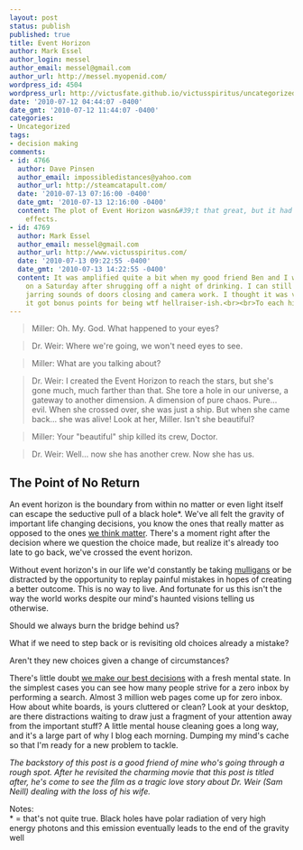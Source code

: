 ```yaml
---
layout: post
status: publish
published: true
title: Event Horizon
author: Mark Essel
author_login: messel
author_email: messel@gmail.com
author_url: http://messel.myopenid.com/
wordpress_id: 4504
wordpress_url: http://victusfate.github.io/victusspiritus/uncategorized/2010/07/12/event-horizon/
date: '2010-07-12 04:44:07 -0400'
date_gmt: '2010-07-12 11:44:07 -0400'
categories:
- Uncategorized
tags:
- decision making
comments:
- id: 4766
  author: Dave Pinsen
  author_email: impossibledistances@yahoo.com
  author_url: http://steamcatapult.com/
  date: '2010-07-13 07:16:00 -0400'
  date_gmt: '2010-07-13 12:16:00 -0400'
  content: The plot of Event Horizon wasn&#39;t that great, but it had some great
    effects.
- id: 4769
  author: Mark Essel
  author_email: messel@gmail.com
  author_url: http://www.victusspiritus.com/
  date: '2010-07-13 09:22:55 -0400'
  date_gmt: '2010-07-13 14:22:55 -0400'
  content: It was amplified quite a bit when my good friend Ben and I watched it early
    on a Saturday after shrugging off a night of drinking. I can still remember the
    jarring sounds of doors closing and camera work. I thought it was very well produced.<br><br>Plus
    it got bonus points for being wtf hellraiser-ish.<br><br>To each his own :D
---
```

<blockquote>Miller: Oh. My. God. What happened to your eyes?</p></blockquote>
<blockquote><p>Dr. Weir: Where we're going, we won't need eyes to see.</p></blockquote>
<blockquote><p>Miller: What are you talking about?</p></blockquote>
<blockquote><p>Dr. Weir: I created the Event Horizon to reach the stars, but she's gone much, much farther than that. She tore a hole in our universe, a gateway to another dimension. A dimension of pure chaos. Pure... evil. When she crossed over, she was just a ship. But when she came back... she was alive! Look at her, Miller. Isn't she beautiful?</p></blockquote>
<blockquote><p>Miller: Your "beautiful" ship killed its crew, Doctor.</p></blockquote>
<blockquote><p>Dr. Weir: Well... now she has another crew. Now she has us.</p></blockquote>
<blockquote></blockquote>
<h2>The Point of No Return</h2>
<p>An event horizon is the boundary from within no matter or even light itself can escape the seductive pull of a black hole*.  We've all felt the gravity of important life changing decisions, you know the ones that really matter as opposed to the ones <a href="http://www.victusspiritus.com/tag/decision-making/">we think matter</a>. There's a moment right after the decision where we question the choice made, but realize it's already too late to go back, we've crossed the event horizon.</p>
<p>Without event horizon's in our life we'd constantly be taking <a href="http://en.m.wikipedia.org/wiki/Mulligan_(games)">mulligans</a> or be distracted by the opportunity to replay painful mistakes in hopes of creating a better outcome. This is no way to live. And fortunate for us this isn't the way the world works despite our mind's haunted visions telling us otherwise.</p>
<p>Should we always burn the bridge behind us?</p>
<p>What if we need to step back or is revisiting old choices already a mistake?</p>
<p>Aren't they new choices given a change of circumstances?</p>
<p>There's little doubt <a href="http://victusfate.github.io/victusspiritus/uncategorized/2009/07/01/decision-making/">we make our best decisions</a> with a fresh mental state. In the simplest cases you can see how many people strive for a zero inbox by performing a search. Almost 3 million web pages come up for zero inbox. How about white boards, is yours cluttered or clean? Look at your desktop, are there distractions waiting to draw just a fragment of your attention away from the important stuff? A little mental house cleaning goes a long way, and it's a large part of why I blog each morning. Dumping my mind's cache so that I'm ready for a new problem to tackle.</p>
<p><em>The backstory of this post is a good friend of mine who's going through a rough spot. After he revisited the charming movie that this post is titled after, he's come to see the film as a tragic love story about Dr. Weir (Sam Neill) dealing with the loss of his wife.</em></p>
<p>Notes:<br />
* = that's not quite true. Black holes have polar radiation of very high energy photons and this emission eventually leads to the end of the gravity well</p>
